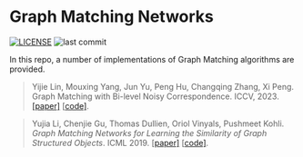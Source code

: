 # Graph Matching Networks
[![LICENSE](https://img.shields.io/badge/license-MIT-green)](https://github.com/Lin-Yijie/Graph-Matching-Networks/blob/main/LICENSE)
![last commit](https://img.shields.io/github/last-commit/Lin-Yijie/Graph-Matching-Networks)

In this repo, a number of implementations of Graph Matching algorithms are provided. 

 
> Yijie Lin, Mouxing Yang, Jun Yu, Peng Hu, Changqing Zhang, Xi Peng. Graph Matching with Bi-level Noisy Correspondence. ICCV, 2023.  [[paper]](https://arxiv.org/pdf/2212.04085.pdf) [[code\]](https://github.com/Lin-Yijie/Graph-Matching-Networks/tree/main/COMMON).


> Yujia Li, Chenjie Gu, Thomas Dullien, Oriol Vinyals, Pushmeet Kohli. *Graph Matching Networks for Learning the Similarity of Graph Structured Objects*. ICML 2019. [[paper\]](https://arxiv.org/abs/1904.12787) [[code\]](https://github.com/Lin-Yijie/Graph-Matching-Networks/tree/main/GMN).

